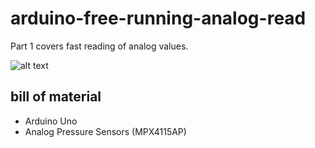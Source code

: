 # arduino-free-running-analog-read
Part 1 covers fast reading of analog values.

![alt text](https://raw.githubusercontent.com/yz88/arduino-digital-carb-sync/part1/master/arduino-carb-sync-part1-01.png)

## bill of material
* Arduino Uno
* Analog Pressure Sensors (MPX4115AP)
